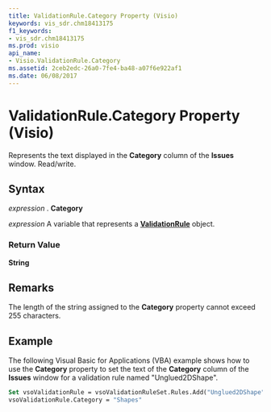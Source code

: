 ```yaml
---
title: ValidationRule.Category Property (Visio)
keywords: vis_sdr.chm18413175
f1_keywords:
- vis_sdr.chm18413175
ms.prod: visio
api_name:
- Visio.ValidationRule.Category
ms.assetid: 2ceb2edc-26a0-7fe4-ba48-a07f6e922af1
ms.date: 06/08/2017
---
```



# ValidationRule.Category Property (Visio)

Represents the text displayed in the **Category** column of the **Issues** window. Read/write.


## Syntax

 _expression_ . **Category**

 _expression_ A variable that represents a **[ValidationRule](validationrule-object-visio.md)** object.


### Return Value

 **String**


## Remarks

The length of the string assigned to the **Category** property cannot exceed 255 characters.


## Example

The following Visual Basic for Applications (VBA) example shows how to use the **Category** property to set the text of the **Category** column of the **Issues** window for a validation rule named "Unglued2DShape".


```vb
Set vsoValidationRule = vsoValidationRuleSet.Rules.Add("Unglued2DShape")
vsoValidationRule.Category = "Shapes"
```


